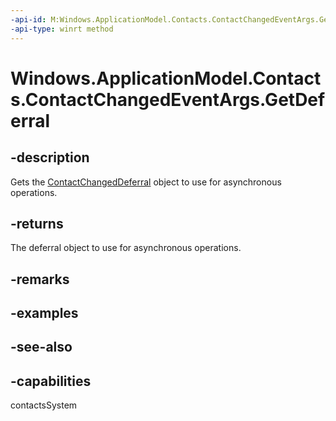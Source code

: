 ```yaml
---
-api-id: M:Windows.ApplicationModel.Contacts.ContactChangedEventArgs.GetDeferral
-api-type: winrt method
---
```


<!-- Method syntax
public Windows.ApplicationModel.Contacts.ContactChangedDeferral GetDeferral()
-->

# Windows.ApplicationModel.Contacts.ContactChangedEventArgs.GetDeferral

## -description
Gets the [ContactChangedDeferral](contactchangeddeferral.md) object to use for asynchronous operations.

## -returns
The deferral object to use for asynchronous operations.

## -remarks

## -examples

## -see-also

## -capabilities
contactsSystem
